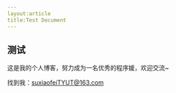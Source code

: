 ```yaml
---
layout:article
title:Test Document
---
```

## 测试

这是我的个人博客，努力成为一名优秀的程序媛，欢迎交流~

找到我：suxiaofeiTYUT@163.com
